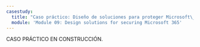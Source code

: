 ```yaml
---
casestudy:
  title: "Caso práctico: Diseño de soluciones para proteger Microsoft\_365"
  module: 'Module 09: Design solutions for securing Microsoft 365'
---
```


CASO PRÁCTICO EN CONSTRUCCIÓN.